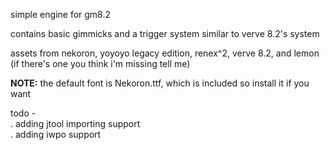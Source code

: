 simple engine for gm8.2 

contains basic gimmicks and a trigger system similar to verve 8.2's system

assets from nekoron, yoyoyo legacy edition, renex^2, verve 8.2, and lemon (if there's one you think i'm missing tell me)

**NOTE:** the default font is Nekoron.ttf, which is included so install it if you want

todo - \
 . adding jtool importing support\
 . adding iwpo support
